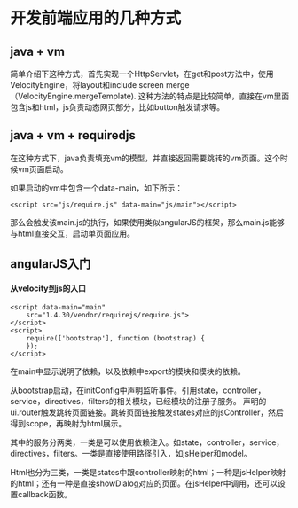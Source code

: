 # 开发前端应用的几种方式

## java + vm

简单介绍下这种方式，首先实现一个HttpServlet，在get和post方法中，使用VelocityEngine，将layout和include screen merge（VelocityEngine.mergeTemplate). 
这种方法的特点是比较简单，直接在vm里面包含js和html，js负责动态网页部分，比如button触发请求等。

## java + vm + requiredjs

在这种方式下，java负责填充vm的模型，并直接返回需要跳转的vm页面。这个时候vm页面启动。

如果启动的vm中包含一个data-main，如下所示：

```
<script src="js/require.js" data-main="js/main"></script>
```

那么会触发该main.js的执行，如果使用类似angularJS的框架，那么main.js能够与html直接交互，启动单页面应用。

## angularJS入门


#### 从velocity到js的入口

```
<script data-main="main"
    src="1.4.30/vendor/requirejs/require.js">
</script>
<script>
    require(['bootstrap'], function (bootstrap) {
    });
</script>
```

在main中显示说明了依赖，以及依赖中export的模块和模块的依赖。

从bootstrap启动，在initConfig中声明监听事件。引用state，controller，service，directives，filters的相关模块，已经模块的注册子服务。
声明的ui.router触发跳转页面链接。跳转页面链接触发states对应的jsController，然后得到scope，再映射为html展示。

其中的服务分两类，一类是可以使用依赖注入。如state，controller，service，directives，filters。一类是直接使用路径引入，如jsHelper和model。

Html也分为三类，一类是states中跟controller映射的html；一种是jsHelper映射的html；还有一种是直接showDialog对应的页面。在jsHelper中调用，还可以设置callback函数。
